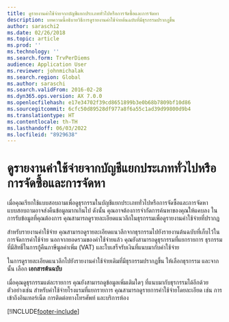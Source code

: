 ```yaml
---
title: ดูรายงานค่าใช้จ่ายจากบัญชีแยกประเภททั่วไปหรือการจัดซื้อและการจัดหา
description: บทความนี้อธิบายวิธีการดูรายงานค่าใช้จ่ายต้นฉบับที่มีธุรกรรมปรากฏขึ้น
author: saraschi2
ms.date: 02/26/2018
ms.topic: article
ms.prod: ''
ms.technology: ''
ms.search.form: TrvPerDiems
audience: Application User
ms.reviewer: johnmichalak
ms.search.region: Global
ms.author: saraschi
ms.search.validFrom: 2016-02-28
ms.dyn365.ops.version: AX 7.0.0
ms.openlocfilehash: e17e34702f39cd8651899b3e0b68b7809bf10d86
ms.sourcegitcommit: 6cfc50d89528df977a8f6a55c1ad39d99800d9b4
ms.translationtype: HT
ms.contentlocale: th-TH
ms.lasthandoff: 06/03/2022
ms.locfileid: "8929638"
---
```

# <a name="view-an-expense-report-from-general-ledger-or-procurement-and-sourcing"></a>ดูรายงานค่าใช้จ่ายจากบัญชีแยกประเภททั่วไปหรือการจัดซื้อและการจัดหา

เมื่อคุณเรียกใช้แบบสอบถามเพื่อดูธุรกรรมในบัญชีแยกประเภททั่วไปหรือการจัดซื้อและการจัดหา แบบสอบถามอาจส่งคืนข้อมูลมากเกินไป ดังนั้น คุณอาจต้องการจำกัดการค้นหาของคุณให้แคบลง ในการรับข้อมูลที่คุณต้องการ คุณสามารถดูรายละเอียดแนวลึกในธุรกรรมเพื่อดูรายงานค่าใช้จ่ายที่ปรากฏ

สำหรับรายงานค่าใช้จ่าย คุณสามารถดูรายละเอียดแนวลึกจากธุรกรรมไปยังรายงานต้นฉบับที่เก็บไว้ในการจัดการค่าใช้จ่าย นอกจากยอดรวมของค่าใช้จ่ายแล้ว คุณยังสามารถดูธุรกรรมที่แยกรายการ ธุรกรรมที่มีสิทธิ์ในการกู้คืนภาษีมูลค่าเพิ่ม (VAT) และใบเสร็จรับเงินที่แนบมากับค่าใช้จ่าย

ในการดูรายละเอียดแนวลึกไปยังรายงานค่าใช้จ่ายเดิมที่มีธุรกรรมปรากฏขึ้น ให้เลือกธุรกรรม และจากนั้น เลือก **เอกสารต้นฉบับ**

เมื่อคุณดูธุรกรรมแต่ละรายการ คุณยังสามารถดูข้อมูลเพิ่มเติมใดๆ ที่แนบมากับธุรกรรมได้อีกด้วย ตัวอย่างเช่น สำหรับค่าใช้จ่ายโรงแรมที่แยกรายการ คุณสามารถดูรายการค่าใช้จ่ายโดยละเอียด เช่น การเข้าถึงอินเทอร์เน็ต การติดต่อทางโทรศัพท์ และบริการห้อง


[!INCLUDE[footer-include](../includes/footer-banner.md)]